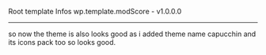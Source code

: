 Root template Infos
wp.template.modScore - v1.0.0.0

---

so now the theme is also looks good as
i added theme name capucchin and its icons pack too so looks good.
